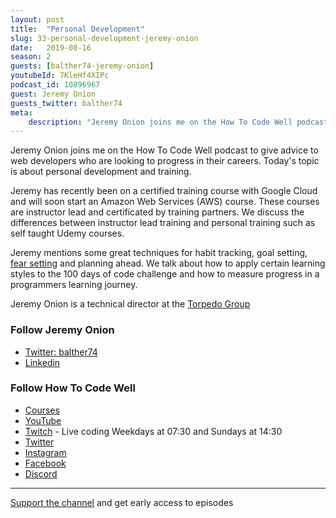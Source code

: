 ```yaml
---
layout: post
title:  "Personal Development"
slug: 33-personal-development-jeremy-onion
date:   2019-08-16
season: 2
guests: [balther74-jeremy-onion]
youtubeId: 7KleHf4XIPc
podcast_id: 10896967
guest: Jeremy Onion
guests_twitter: balther74
meta:
    description: "Jeremy Onion joins me on the How To Code Well podcast to discuss personal development"
---
```


Jeremy Onion joins me on the How To Code Well podcast to give advice to web developers who are looking to progress in their careers. Today's topic is about personal development and training.

Jeremy has recently been on a certified training course with Google Cloud and will soon start an Amazon Web Services (AWS) course. These courses are instructor lead and certificated by training partners. We discuss the differences between instructor lead training and personal training such as self taught Udemy courses.

Jeremy mentions some great techniques for habit tracking, goal setting, [fear setting](https://www.ted.com/talks/tim_ferriss_why_you_should_define_your_fears_instead_of_your_goals?language=en) and planning ahead. We talk about how to apply certain learning styles to the 100 days of code challenge and how to measure progress in a programmers learning journey.

Jeremy Onion is a technical director at the [Torpedo Group](https://torpedogroup.com)


### Follow Jeremy Onion
- [Twitter: balther74](https://twitter.com/balther74)
- [Linkedin](https://www.linkedin.com/in/balther74/)

### Follow How To Code Well
- [Courses](http://howtocodewell.net)
- [YouTube](http://youtube.com/howtocodewell)
- [Twitch](http://twitch.tv/howtocodewell) - Live coding Weekdays at 07:30 and Sundays at 14:30
- [Twitter](https://twitter.com/howtocodewell)
- [Instagram](http://instagram.com/howtocodewell/)
- [Facebook](http://facebook.com/howtocodewell/)
- [Discord](http://howtocodewell.net/discord)

-------------------------------

[Support the channel](https://www.patreon.com/howToCodeWell) and get early access to episodes
